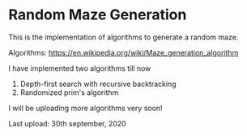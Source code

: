 # Random Maze Generation

This is the implementation of algorithms to generate a random maze.

Algorithms: https://en.wikipedia.org/wiki/Maze_generation_algorithm

I have implemented two algorithms till now

1. Depth-first search with recursive backtracking
2. Randomized prim's algorithm


I will be uploading more algorithms very soon!

Last upload: 30th september, 2020
